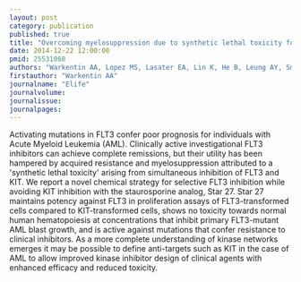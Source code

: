```yaml
---
layout: post
category: publication
published: true
title: "Overcoming myelosuppression due to synthetic lethal toxicity for FLT3-targeted acute myeloid leukemia therapy."
date: 2014-12-22 12:00:00
pmid: 25531068
authors: "Warkentin AA, Lopez MS, Lasater EA, Lin K, He B, Leung AY, Smith CC, Shah NP, Shokat KM"
firstauthor: "Warkentin AA"
journalname: "Elife"
journalvolume: 
journalissue: 
journalpages: 
---
```


Activating mutations in FLT3 confer poor prognosis for individuals with Acute Myeloid Leukemia (AML). Clinically active investigational FLT3 inhibitors can achieve complete remissions, but their utility has been hampered by acquired resistance and myelosuppression attributed to a 'synthetic lethal toxicity' arising from simultaneous inhibition of FLT3 and KIT. We report a novel chemical strategy for selective FLT3 inhibition while avoiding KIT inhibition with the staurosporine analog, Star 27. Star 27 maintains potency against FLT3 in proliferation assays of FLT3-transformed cells compared to KIT-transformed cells, shows no toxicity towards normal human hematopoiesis at concentrations that inhibit primary FLT3-mutant AML blast growth, and is active against mutations that confer resistance to clinical inhibitors. As a more complete understanding of kinase networks emerges it may be possible to define anti-targets such as KIT in the case of AML to allow improved kinase inhibitor design of clinical agents with enhanced efficacy and reduced toxicity.

